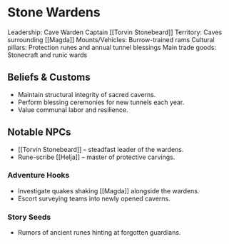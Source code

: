 # Stone Wardens
Leadership: Cave Warden Captain [[Torvin Stonebeard]]
Territory: Caves surrounding [[Magda]]
Mounts/Vehicles: Burrow-trained rams
Cultural pillars: Protection runes and annual tunnel blessings
Main trade goods: Stonecraft and runic wards

## Beliefs & Customs
- Maintain structural integrity of sacred caverns.
- Perform blessing ceremonies for new tunnels each year.
- Value communal labor and resilience.

## Notable NPCs
- [[Torvin Stonebeard]] – steadfast leader of the wardens.
- Rune-scribe [[Helja]] – master of protective carvings.

### Adventure Hooks
- Investigate quakes shaking [[Magda]] alongside the wardens.
- Escort surveying teams into newly opened caverns.

### Story Seeds
- Rumors of ancient runes hinting at forgotten guardians.
